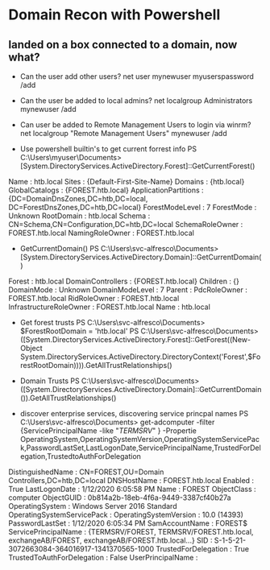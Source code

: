 # Domain Recon with Powershell
## landed on a box connected to a domain, now what?
- Can the user add other users?
net user mynewuser myuserspassword /add

- Can the user be added to local admins?
net localgroup Administrators mynewuser /add

- Can user be added to Remote Management Users to login via winrm?
net localgroup "Remote Management Users" mynewuser /add

- Use powershell builtin's to get current forrest info
PS C:\Users\myuser\Documents> [System.DirectoryServices.ActiveDirectory.Forest]::GetCurrentForest()


Name                  : htb.local
Sites                 : {Default-First-Site-Name}
Domains               : {htb.local}
GlobalCatalogs        : {FOREST.htb.local}
ApplicationPartitions : {DC=DomainDnsZones,DC=htb,DC=local, DC=ForestDnsZones,DC=htb,DC=local}
ForestModeLevel       : 7
ForestMode            : Unknown
RootDomain            : htb.local
Schema                : CN=Schema,CN=Configuration,DC=htb,DC=local
SchemaRoleOwner       : FOREST.htb.local
NamingRoleOwner       : FOREST.htb.local


- GetCurrentDomain()
PS C:\Users\svc-alfresco\Documents> [System.DirectoryServices.ActiveDirectory.Domain]::GetCurrentDomain()


Forest                  : htb.local
DomainControllers       : {FOREST.htb.local}
Children                : {}
DomainMode              : Unknown
DomainModeLevel         : 7
Parent                  : 
PdcRoleOwner            : FOREST.htb.local
RidRoleOwner            : FOREST.htb.local
InfrastructureRoleOwner : FOREST.htb.local
Name                    : htb.local

- Get forest trusts
PS C:\Users\svc-alfresco\Documents> $ForestRootDomain = 'htb.local'
PS C:\Users\svc-alfresco\Documents> ([System.DirectoryServices.ActiveDirectory.Forest]::GetForest((New-Object System.DirectoryServices.ActiveDirectory.DirectoryContext('Forest',$ForestRootDomain)))).GetAllTrustRelationships()
 
- Domain Trusts
PS C:\Users\svc-alfresco\Documents> ([System.DirectoryServices.ActiveDirectory.Domain]::GetCurrentDomain()).GetAllTrustRelationships()

- discover enterprise services, discovering service princpal names
PS C:\Users\svc-alfresco\Documents> get-adcomputer -filter {ServicePrincipalName -like "*TERMSRV*" } -Propertie OperatingSystem,OperatingSystemVersion,OperatingSystemServicePack,PasswordLastSet,LastLogonDate,ServicePrincipalName,TrustedForDelegation,TrustedtoAuthForDelegation


DistinguishedName          : CN=FOREST,OU=Domain Controllers,DC=htb,DC=local
DNSHostName                : FOREST.htb.local
Enabled                    : True
LastLogonDate              : 1/12/2020 6:05:58 PM
Name                       : FOREST
ObjectClass                : computer
ObjectGUID                 : 0b814a2b-18eb-4f6a-9449-3387cf40b27a
OperatingSystem            : Windows Server 2016 Standard
OperatingSystemServicePack : 
OperatingSystemVersion     : 10.0 (14393)
PasswordLastSet            : 1/12/2020 6:05:34 PM
SamAccountName             : FOREST$
ServicePrincipalName       : {TERMSRV/FOREST, TERMSRV/FOREST.htb.local, exchangeAB/FOREST, exchangeAB/FOREST.htb.local...}
SID                        : S-1-5-21-3072663084-364016917-1341370565-1000
TrustedForDelegation       : True
TrustedToAuthForDelegation : False
UserPrincipalName          : 


